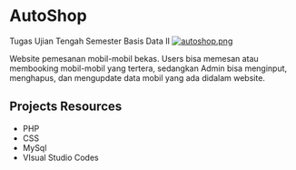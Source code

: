 # AutoShop 
Tugas Ujian Tengah Semester Basis Data II
[![autoshop.png](https://i.postimg.cc/T1NKyLWm/autoshop.png)](https://postimg.cc/Fkcr8Kps)

Website pemesanan mobil-mobil bekas. Users bisa memesan atau membooking mobil-mobil yang tertera, sedangkan Admin bisa menginput, menghapus, dan mengupdate data mobil yang ada didalam website. 

## Projects Resources
- PHP
- CSS
- MySql
- VIsual Studio Codes
